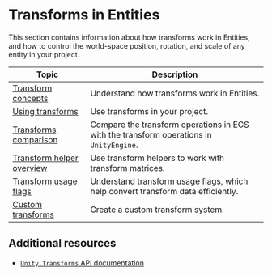# Transforms in Entities

This section contains information about how transforms work in Entities, and how to control the world-space position, rotation, and scale of any entity in your project.

|**Topic**|**Description**|
|---|---|
|[Transform concepts](transforms-concepts.md)|Understand how transforms work in Entities.|
|[Using transforms](transforms-using.md)|Use transforms in your project.|
|[Transforms comparison](transforms-comparison.md)|Compare the transform operations in ECS with the transform operations in `UnityEngine`.|
|[Transform helper overview](transforms-helpers.md)|Use transform helpers to work with transform matrices.|
|[Transform usage flags](transforms-usage-flags.md)|Understand transform usage flags, which help convert transform data efficiently.|
|[Custom transforms](transforms-custom.md)|Create a custom transform system.|

## Additional resources
* [`Unity.Transforms` API documentation](xref:Unity.Transforms)
